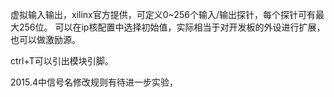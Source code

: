 虚拟输入输出，xilinx官方提供，可定义0~256个输入/输出探针，每个探针可有最大256位。
可以在ip核配置中选择初始值，实际相当于对开发板的外设进行扩展，也可以做激励源。


ctrl+T可以引出模块引脚。

2015.4中信号名修改规则有待进一步实验，

